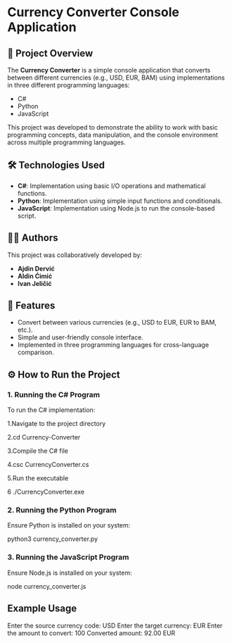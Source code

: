 # Currency Converter Console Application

## 📄 Project Overview

The **Currency Converter** is a simple console application that converts between different currencies (e.g., USD, EUR, BAM) using implementations in three different programming languages:

- C#
- Python
- JavaScript

This project was developed to demonstrate the ability to work with basic programming concepts, data manipulation, and the console environment across multiple programming languages.

## 🛠 Technologies Used

- **C#**: Implementation using basic I/O operations and mathematical functions.
- **Python**: Implementation using simple input functions and conditionals.
- **JavaScript**: Implementation using Node.js to run the console-based script.

## 👨‍💻 Authors

This project was collaboratively developed by:

- **Ajdin Dervić**
- **Aldin Ćimić**
- **Ivan Jeličić**

## 🚀 Features

- Convert between various currencies (e.g., USD to EUR, EUR to BAM, etc.).
- Simple and user-friendly console interface.
- Implemented in three programming languages for cross-language comparison.

## ⚙️ How to Run the Project

### 1. Running the C# Program

To run the C# implementation:

1.Navigate to the project directory

2.cd Currency-Converter

3.Compile the C# file

4.csc CurrencyConverter.cs

5.Run the executable

6 ./CurrencyConverter.exe

### 2. Running the Python Program

Ensure Python is installed on your system:

python3 currency_converter.py

### 3. Running the JavaScript Program

Ensure Node.js is installed on your system:

node currency_converter.js

## Example Usage

Enter the source currency code: USD
Enter the target currency: EUR
Enter the amount to convert: 100
Converted amount: 92.00 EUR

